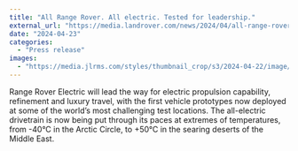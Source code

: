 ```yaml
---
title: "All Range Rover. All electric. Tested for leadership."
external_url: "https://media.landrover.com/news/2024/04/all-range-rover-all-electric-tested-leadership"
date: "2024-04-23"
categories:
  - "Press release"
images:
  - "https://media.jlrms.com/styles/thumbnail_crop/s3/2024-04-22/image/564afd98-dfda-440e-bf10-c4246eccae09/RR_BEV_T%26D_230424_02_0.jpg"
---
```


Range Rover Electric will lead the way for electric propulsion capability, refinement and luxury travel, with the first vehicle prototypes now deployed at some of the world’s most challenging test locations. The all-electric drivetrain is now being put through its paces at extremes of temperatures, from -40°C in the Arctic Circle, to +50°C in the searing deserts of the Middle East.